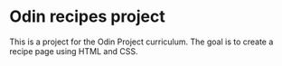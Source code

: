 # Odin recipes project
This is a project for the Odin Project curriculum. The goal is to create a recipe page using HTML and CSS.
